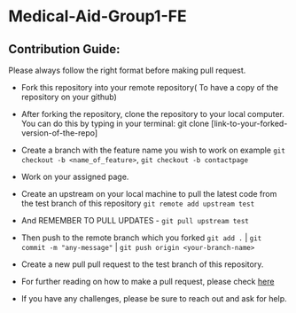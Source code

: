 # Medical-Aid-Group1-FE

## Contribution Guide:

Please always follow the right format before making pull request.

* Fork this repository into your remote repository( To have a copy of the repository on your github)

* After forking the repository, clone the repository to your local computer. You can do this by typing in your terminal:  git clone [link-to-your-forked-version-of-the-repo]

* Create a branch with the feature name you wish to work on example `git checkout -b <name_of_feature>`,  `git checkout -b contactpage` 

* Work on your assigned page.

* Create an upstream on your local machine to pull the latest code from the test branch of this repository `git remote add upstream test` 

* And  REMEMBER TO PULL UPDATES - `git pull upstream test`

* Then push to the remote branch which you forked `git add .` | `git commit -m "any-message"` | `git push origin <your-branch-name>`

* Create a new pull pull request to the test branch of this repository.

* For further reading on how to make a pull request, please check [here](https://www.digitalocean.com/community/tutorials/how-to-create-a-pull-request-on-github) 

* If you have any challenges, please be sure to reach out and ask for help.
